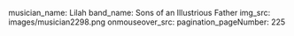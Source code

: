 musician_name: Lilah
band_name: Sons of an Illustrious Father
img_src: images/musician2298.png
onmouseover_src: 
pagination_pageNumber: 225